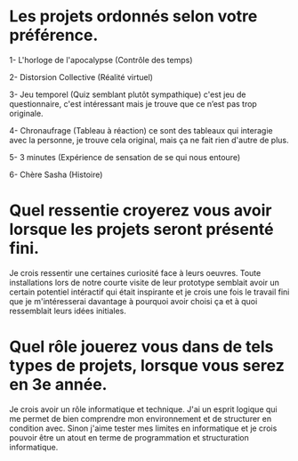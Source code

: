 # Les projets ordonnés selon votre préférence.
1- L'horloge de l'apocalypse (Contrôle des temps)

2- Distorsion Collective (Réalité virtuel)

3- Jeu temporel (Quiz semblant plutôt sympathique) c'est jeu de questionnaire, c'est intéressant mais je trouve que ce n’est pas trop originale.

4- Chronaufrage (Tableau à réaction) ce sont des tableaux qui interagie avec la personne, je trouve cela original, mais ça ne fait rien d'autre de plus.

5- 3 minutes (Expérience de sensation de se qui nous entoure)

6- Chère Sasha (Histoire)


# Quel ressentie croyerez vous avoir lorsque les projets seront présenté fini.
Je crois ressentir une certaines curiosité face à leurs oeuvres. Toute installations lors de notre courte visite de leur prototype semblait avoir un certain potentiel intéractif qui était inspirante et je crois une fois le travail fini que je m'intéresserai davantage à pourquoi avoir choisi ça et à quoi ressemblait leurs idées initiales.

# Quel rôle jouerez vous dans de tels types de projets, lorsque vous serez en 3e année.
Je crois avoir un rôle informatique et technique. J'ai un esprit logique qui me permet de bien comprendre mon environnement et de structurer en condition avec. Sinon j'aime tester mes limites en informatique et je crois pouvoir être un atout en terme de programmation et structuration informatique.
